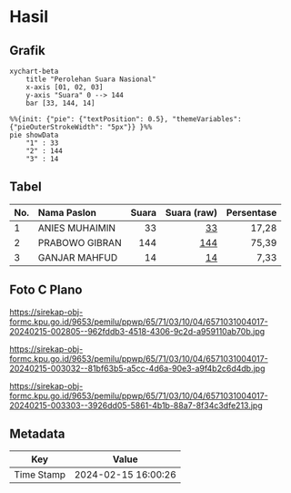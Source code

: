 # Hasil

## Grafik

```mermaid
xychart-beta
    title "Perolehan Suara Nasional"
    x-axis [01, 02, 03]
    y-axis "Suara" 0 --> 144
    bar [33, 144, 14]
```

```mermaid
%%{init: {"pie": {"textPosition": 0.5}, "themeVariables": {"pieOuterStrokeWidth": "5px"}} }%%
pie showData
    "1" : 33
    "2" : 144
    "3" : 14
```

## Tabel

| No. | Nama Paslon    | Suara | Suara (raw) | Persentase |
|:--- |:-------------- | -----:| -----------:| ----------:|
| 1   | ANIES MUHAIMIN | 33    | [33][p-1]   | 17,28      |
| 2   | PRABOWO GIBRAN | 144   | [144][p-2]  | 75,39      |
| 3   | GANJAR MAHFUD  | 14    | [14][p-3]   | 7,33       |


[p-1]: https://github.com/gigit-pemilu/pemilu-2024/blob/main/pilpres/hitung-suara/sub/65-kalimantan-utara/sub/71-kota-tarakan/sub/03-tarakan-timur/sub/1004-kampung-enam/sub/017-tps/sub/paslon-1.txt
[p-2]: https://github.com/gigit-pemilu/pemilu-2024/blob/main/pilpres/hitung-suara/sub/65-kalimantan-utara/sub/71-kota-tarakan/sub/03-tarakan-timur/sub/1004-kampung-enam/sub/017-tps/sub/paslon-2.txt
[p-3]: https://github.com/gigit-pemilu/pemilu-2024/blob/main/pilpres/hitung-suara/sub/65-kalimantan-utara/sub/71-kota-tarakan/sub/03-tarakan-timur/sub/1004-kampung-enam/sub/017-tps/sub/paslon-3.txt

## Foto C Plano

https://sirekap-obj-formc.kpu.go.id/9653/pemilu/ppwp/65/71/03/10/04/6571031004017-20240215-002805--962fddb3-4518-4306-9c2d-a959110ab70b.jpg

https://sirekap-obj-formc.kpu.go.id/9653/pemilu/ppwp/65/71/03/10/04/6571031004017-20240215-003032--81bf63b5-a5cc-4d6a-90e3-a9f4b2c6d4db.jpg

https://sirekap-obj-formc.kpu.go.id/9653/pemilu/ppwp/65/71/03/10/04/6571031004017-20240215-003303--3926dd05-5861-4b1b-88a7-8f34c3dfe213.jpg


## Metadata

| Key        | Value               |
| ---------- | ------------------- |
| Time Stamp | 2024-02-15 16:00:26 |



